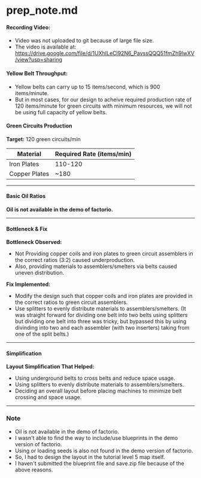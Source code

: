 # prep_note.md

#### Recording Video:

- Video was not uploaded to git because of large file size.
- The video is available at: https://drive.google.com/file/d/1UXhILeCl92N6_PavssQQQ51fmZh9lwXV/view?usp=sharing


#### Yellow Belt Throughput: 

- Yellow belts can carry up to 15 items/second, which is 900 items/minute.
- But in most cases, for our design to acheive required production rate of 120 items/minute for green circuits with minimum resources, we will not be using full capacity of yellow belts.

#### Green Circuits Production
**Target:** 120 green circuits/min  

| Material | Required Rate (items/min) | 
|-----------|---------------------------|
| Iron Plates | 110-120                         |      
| Copper Plates | ~180                       |      


---

#### Basic Oil Ratios

**Oil is not available in the demo of factorio.**

---

#### Bottleneck & Fix
**Bottleneck Observed:**  

- Not Providing copper coils and iron plates to green circuit assemblers in the correct ratios (3:2) caused underproduction. 
- Also, providing materials to assemblers/smelters via belts caused uneven distribution.

**Fix Implemented:**  
- Modify the design such that copper coils and iron plates are provided in the correct ratios to green circuit assemblers.
- Use splitters to evenly distribute materials to assemblers/smelters. (It was straight forward for dividing one belt into two belts using splitters but dividing one belt into three was tricky, but bypassed this by using divinding into two and each assembler (with two inserters) taking from one of the split belts.)


---

#### Simplification
**Layout Simplification That Helped:**  

- Using underground belts to cross belts and reduce space usage.
- Using splitters to evenly distribute materials to assemblers/smelters.
- Deciding an overall layout before placing machines to minimize belt crossing and space usage.
---

### Note

- Oil is not available in the demo of factorio.
- I wasn't able to find the way to include/use blueprints in the demo version of factorio.
- Using or loading seeds is also not found in the demo version of factorio.
- So, I had to design the layout in the tutorial level 5 map itself.
- I haven't submitted the blueprint file and save.zip file because of the above reasons.
